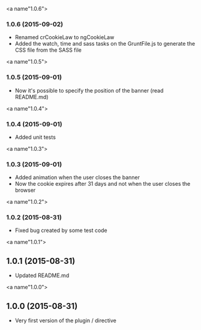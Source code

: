<a name"1.0.6"></a>
### 1.0.6 (2015-09-02)

* Renamed crCookieLaw to ngCookieLaw
* Added the watch, time and sass tasks on the GruntFile.js to generate the CSS file from the SASS file

<a name"1.0.5"></a>
### 1.0.5 (2015-09-01)

* Now it's possible to specify the position of the banner (read README.md)

<a name"1.0.4"></a>
### 1.0.4 (2015-09-01)

* Added unit tests

<a name"1.0.3"></a>
### 1.0.3 (2015-09-01)

* Added animation when the user closes the banner
* Now the cookie expires after 31 days and not when the user closes the browser

<a name"1.0.2"></a>
### 1.0.2 (2015-08-31)

* Fixed bug created by some test code

<a name"1.0.1"></a>
## 1.0.1 (2015-08-31)

* Updated README.md

<a name"1.0.0"></a>
## 1.0.0 (2015-08-31)

* Very first version of the plugin / directive
